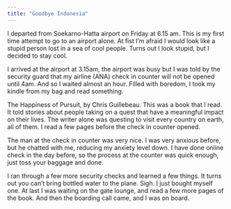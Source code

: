 ```yaml
---
title: "Goodbye Indonesia"
---
```


I departed from Soekarno-Hatta airport on Friday at 6.15 am. This is my first time attempt to go to an airport alone. At fist I’m afraid I would look like a stupid person lost in a sea of cool people. Turns out I look stupid, but I decided to stay cool.

I arrived at the airport at 3.15am, the airport was busy but I was told by the security guard that my airline (ANA) check in counter will not be opened until 4am. And so I waited almost an hour. Filled with boredom, I took my kindle from my bag and read something.

The Happiness of Pursuit, by Chris Guillebeau. This was a book that I read. It told stories about people taking on a quest that have a meaningful impact on their lives. The writer alone was questing to visit every country on earth, all of them. I read a few pages before the check in counter opened.

The man at the check in counter was very nice. I was very anxious before, but he chatted with me, reducing my anxiety level down. I have done online check in the day before, so the process at the counter was quick enough, just toss your baggage and done.

I ran through a few more security checks and learned a few things. It turns out you can’t bring bottled water to the plane. Sigh. I just bought myself one. At last I was waiting on the gate lounge, and read a few more pages of the book. And then the boarding call came, and I was on board.